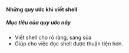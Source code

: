 #### Những quy ước khi viết shell

##### Mục tiêu của quy ước này
- Viết shell cho rõ ràng, sáng sủa
- Giúp cho việc đọc shell được thuận tiện hơn.

##### 